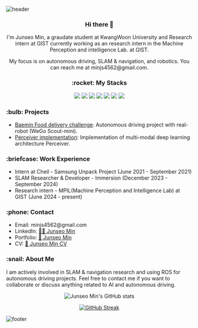 ![header](https://capsule-render.vercel.app/api?type=waving&color=timeAuto&height=300&section=header&text=Welcome!&fontSize=90&animation=fadeIn&fontAlignY=38&desc=Welcome%20to%20my%20github!&descAlignY=51&descAlign=62)

<div align="center">
  <h3>Hi there 👋</h3>
  <p>I'm Junseo Min, a graudate student at KwangWoon University and Research intern at GIST currently working as an research intern in the Machine Perception and intelligence Lab. at GIST.</p>
  <p> My focus is on autonomous driving, SLAM & navigation, and robotics. You can reach me at minjs4562@gmail.com.</p>

  <h3>:rocket: My Stacks</h3>
  <img src="https://img.shields.io/badge/Python-000000?style=for-the-badge&logo=Python&logoColor=ffffff">
  <img src="https://img.shields.io/badge/C++-000000?style=for-the-badge&logo=cplusplus&logoColor=ffffff"/>
  <img src="https://img.shields.io/badge/ROS-000000?style=for-the-badge&logo=ros&logoColor=ffffff"/>
  <img src="https://img.shields.io/badge/SLAM-000000?style=for-the-badge&logo=slam&logoColor=ffffff"/>
  <img src="https://img.shields.io/badge/Pytorch-000000?style=for-the-badge&logo=pytorch&logoColor=ffffff"/>
  <img src="https://img.shields.io/badge/OpenCV-000000?style=for-the-badge&logo=opencv&logoColor=ffffff"/>
  <img src="https://img.shields.io/badge/MATLAB-000000?style=for-the-badge&logo=mathworks&logoColor=ffffff"/>
</div>

<h3>:bulb: Projects</h3>
<ul>
  <li><a href="https://github.com/JunseoMin/Food-Delivery">Baemin Food delivery challenge</a>: Autonomous driving project with real-robot (WeGo Scout-mini).</li>
  <li><a href="https://github.com/JunseoMin/perceiver-implementation">Perceiver implementation</a>: Implementation of multi-modal deep learning architecture Perceiver.</li>
  <!-- Add more projects as needed -->
</ul>

<h3>:briefcase: Work Experience</h3>
<ul>
  <li>Intern at Cheil - Samsung Unpack Project (June 2021 - September 2021)</li>
  <li>SLAM Researcher & Developer - Immersion (December 2023 - September 2024)</li>
  <li>Research intern - MPIL(Machine Perception and Intelligence Lab) at GIST (June 2024 - present)</li>
  <!-- Add more work experiences as needed -->
</ul>


<h3>:phone: Contact</h3>
<ul>
  <li>Email: minjs4562@gmail.com</li>
  <li>LinkedIn: <a href="https://www.linkedin.com/in/junseo-min-b638582bb/">🧑‍💼 Junseo Min</a></li>
  <li>Portfolio: <a href="https://dawn-blob-54d.notion.site/JunseoMin-Autonomous-driving-SW-developer-aba4766e42184bc680a5f4363c4f2c3a/">📂 Junseo Min</a></li>
  <li>CV: <a href="https://github.com/JunseoMin/cv/raw/main/JunseoMin_CV.pdf">📄 Junseo Min CV</a></li>

  <!-- Add more contact information as needed -->
</ul>

<h3>:snail: About Me</h3>
<p>I am actively involved in SLAM & navigation research and using ROS for autonomous driving projects. Feel free to contact me if you want to collaborate or discuss anything related to AI and autonomous driving.</p>

<p align="center">
  <img src="https://github-readme-stats.vercel.app/api?username=JunseoMin&show_icons=true&theme=transparent&hide_border=true" alt="Junseo Min's GitHub stats">
</p>

<p align="center">
  <a href="https://git.io/streak-stats">
    <img src="https://streak-stats.demolab.com?user=junseomin&theme=transparent&hide_border=true&mode=weekly" alt="GitHub Streak" />
  </a>
</p>

![footer](https://capsule-render.vercel.app/api?type=waving&color=timeAuto&section=footer&fontSize=90)
